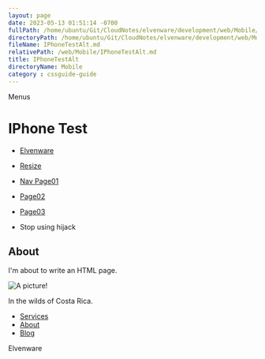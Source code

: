 ```yaml
---
layout: page
date: 2023-05-13 01:51:14 -0700
fullPath: /home/ubuntu/Git/CloudNotes/elvenware/development/web/Mobile/IPhoneTestAlt.md
directoryPath: /home/ubuntu/Git/CloudNotes/elvenware/development/web/Mobile
fileName: IPhoneTestAlt.md
relativePath: /web/Mobile/IPhoneTestAlt.md
title: IPhoneTestAlt
directoryName: Mobile
category : cssguide-guide
---
```


Menus

IPhone Test
===========

-   [Elvenware](../index.html)
-   [Resize](#)

-   [Nav Page01](Page01.html)
-   [Page02](Page02.html)
-   [Page03](Page03.html)
-   Stop using hijack

About
-----

I'm about to write an HTML page.

![A picture!](../../../Art/photos/CostaRica/images/temp01/IMG_0929s.png)

In the wilds of Costa Rica.

-   [Services](services.html)
-   [About](about.html)
-   [Blog](blog.html)

Elvenware
